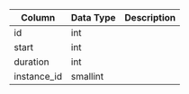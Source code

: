 | Column      | Data Type | Description |
| ----------- | --------- | ----------- |
| id          | int       |             |
| start       | int       |             |
| duration    | int       |             |
| instance_id | smallint  |             |